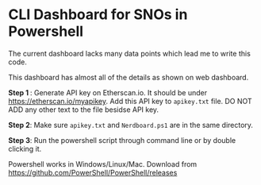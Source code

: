 # CLI Dashboard for SNOs in Powershell

The current dashboard lacks many data points which lead me to write this code.

This dashboard has almost all of the details as shown on web dashboard.

<b>Step 1 </b>: Generate API key on Etherscan.io. It should be under https://etherscan.io/myapikey. Add this API key to `apikey.txt` file. DO NOT ADD any other text to the file besidse API key.

<b>Step 2</b>: Make sure `apikey.txt` and `Nerdboard.ps1` are in the same directory.

<b>Step 3</b>: Run the powershell script through command line or by double clicking it.

Powershell works in Windows/Linux/Mac. Download from https://github.com/PowerShell/PowerShell/releases
